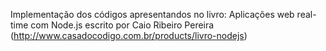Implementação dos códigos apresentandos no livro: 
Aplicações web real-time com Node.js escrito por Caio Ribeiro Pereira  
(http://www.casadocodigo.com.br/products/livro-nodejs)

